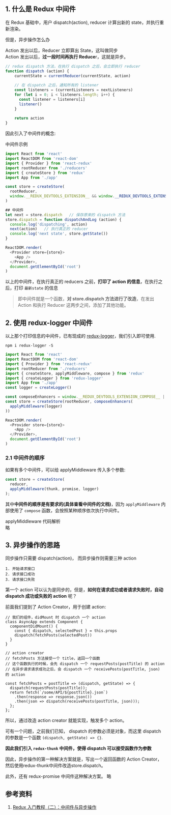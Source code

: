 ## 1. 什么是 Redux 中间件

在 Redux 基础中，用户 dispatch(action), reducer 计算出新的 state，并执行重新渲染。  

但是，异步操作怎么办  

Action 发出以后，Reducer 立即算出 State，这叫做同步  
Action 发出以后，**过一段时间再执行 Reduce**r，这就是异步。

```js
// redux dispatch 方法，在执行 dispatch 之后，会立即执行 reducer
function dispatch (action) {
    currentState = currentReducer(currentState, action)
    
    // 在 dispatch 之后，通知所有的 listener
    const listeners = (currentListeners = nextListeners)
    for (let i = 0; i < listeners.length; i++) {
      const listener = listeners[i]
      listener()
    }
    
    return action
}
```

因此引入了中间件的概念:  

中间件示例
```js
import React from 'react'
import ReactDOM from 'react-dom'
import { Provider } from 'react-redux'
import rootReducer from './reducers'
import { createStore } from 'redux'
import App from './app'

const store = createStore(
  rootReducer,
  window.__REDUX_DEVTOOLS_EXTENSION__ && window.__REDUX_DEVTOOLS_EXTENSION__()
)

## 中间件
let next = store.dispatch   // 保存原来的 dispatch 方法
store.dispatch = function dispatchAndLog (action) {
  console.log('dispatching', action)
  next(action)   // 执行真正的 reducer 
  console.log('next state', store.getState())
}

ReactDOM.render(
  <Provider store={store}>
    <App />
  </Provider>,
  document.getElementById('root')
)
```

以上的中间件，在执行真正的 reducers 之前，**打印了 action 的信息**，在执行之后，打印 `最新state` 的信息   

> 即中间件就是一个函数，**对 store.dispatch 方法进行了改造**，在发出 Action 和执行 Reducer 这两步之间，添加了其他功能。

## 2. 使用 redux-logger 中间件

以上那个打印信息的中间件，已有现成的 [redux-logger](https://github.com/LogRocket/redux-logger)，我们引入即可使用.

`npm i redux-logger -S`  

```js
import React from 'react'
import ReactDOM from 'react-dom'
import { Provider } from 'react-redux'
import rootReducer from './reducers'
import { createStore, applyMiddleware, compose } from 'redux'
import { createLogger } from 'redux-logger'
import App from './app'
const logger = createLogger()

const composeEnhancers = window.__REDUX_DEVTOOLS_EXTENSION_COMPOSE__ || compose
const store = createStore(rootReducer, composeEnhancers(
  applyMiddleware(logger)
))

ReactDOM.render(
  <Provider store={store}>
    <App />
  </Provider>,
  document.getElementById('root')
)
```

### 2.1 中间件的顺序

如果有多个中间件，可以给 applyMiddleware 传入多个参数:  

```js
const store = createStore(
  reducer,
  applyMiddleware(thunk, promise, logger)
);
```
其中**中间件的顺序是有要求的(具体查看中间件的文档)**，因为 `applyMiddleware` 内部使用了 `compose` 函数，会按照某种顺序依次执行中间件。

applyMiddleware 代码解析  
略

## 3. 异步操作的思路

同步操作只需要 dispatch(action)， 而异步操作则需要三种 action
```
1. 开始请求接口
2. 请求接口成功
3. 请求接口失败
```

第一个 action 可以认为是同步的，但是，**如何在请求成功或者请求失败时，自动 dispatch 成功或失败的 action** 呢？  

前面我们提到了 Action Creator，用于创建 action:  

```
// 我们的组件，didMount 时 dispatch 一个 action
class AsyncApp extends Component {
  componentDidMount() {
    const { dispatch, selectedPost } = this.props
    dispatch(fetchPosts(selectedPost))
  }
}

// action creator
// fetchPosts 方法接受一个 title，返回一个函数
// 这个函数执行的时候，会先 dispatch 一个 requestPosts(postTitle) 的 action
// 在异步请求请求成功之后，会 dispatch 一个 receivePosts(postTitle, json) 的 action

const fetchPosts = postTitle => (dispatch, getState) => {
  dispatch(requestPosts(postTitle));
  return fetch(`/some/API/${postTitle}.json`)
    .then(response => response.json())
    .then(json => dispatch(receivePosts(postTitle, json)));
  };
};
```

所以，通过改造 action creator 就能实现，触发多个 action。  

可有一个问题，之前我们已知， dispatch 的参数必须是对象，而这里 dispatch 的参数是一个函数 `(dispatch, getState) => {}`.  

**因此我们引入 `redux-thunk` 中间件，使得 dispatch 可以接受函数作为参数**  

因此，异步操作的第一种解决方案就是，写出一个返回函数的 Action Creator，然后使用redux-thunk中间件改造store.dispatch。

此外，还有 redux-promise 中间件这种解决方案。 略 



## 参考资料

1. [Redux 入门教程（二）：中间件与异步操作](http://www.ruanyifeng.com/blog/2016/09/redux_tutorial_part_two_async_operations.html)